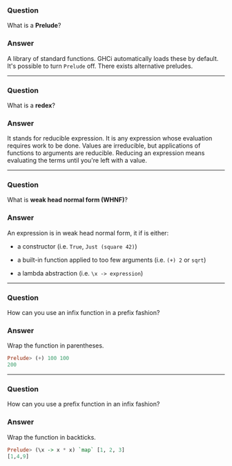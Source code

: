 ### Question

What is a **Prelude**?

### Answer

A library of standard functions. GHCi automatically loads these by default.
It's possible to turn `Prelude` off. There exists alternative preludes.

---

### Question

What is a **redex**?

### Answer

It stands for reducible expression. It is any expression whose evaluation
requires work to be done. Values are irreducible, but applications of functions
to arguments are reducible. Reducing an expression means evaluating the terms
until you're left with a value.

---

### Question

What is **weak head normal form (WHNF)**?

### Answer

An expression is in weak head normal form, it if is either:

- a constructor (i.e. `True`, `Just (square 42)`)

- a built-in function applied to too few arguments (i.e. `(+) 2` or `sqrt`)

- a lambda abstraction (i.e. `\x -> expression`)

---

### Question

How can you use an infix function in a prefix fashion?

### Answer

Wrap the function in parentheses.

``` haskell
Prelude> (+) 100 100
200
```

---

### Question

How can you use a prefix function in an infix fashion?

### Answer

Wrap the function in backticks.

``` haskell
Prelude> (\x -> x * x) `map` [1, 2, 3]
[1,4,9]
```
